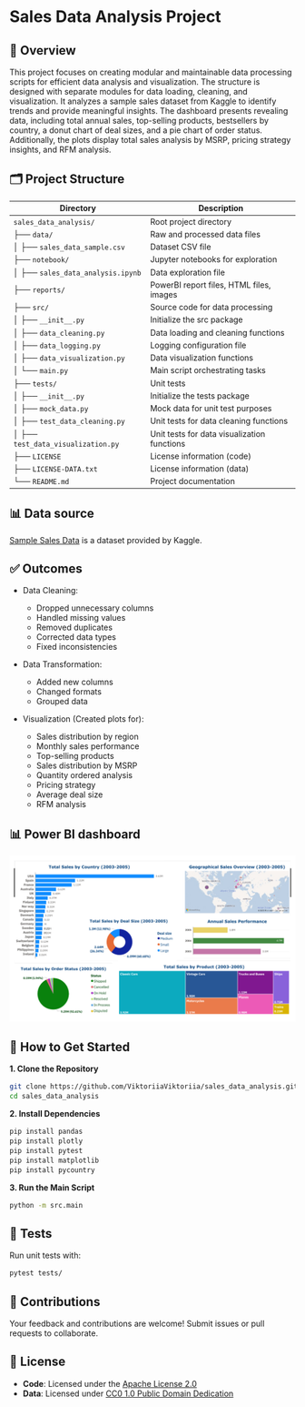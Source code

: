 # Sales Data Analysis Project

## 📄 Overview
This project focuses on creating modular and maintainable data processing scripts for efficient data analysis and 
visualization. The structure is designed with separate modules for data loading, cleaning, and visualization. 
It analyzes a sample sales dataset from Kaggle to identify trends and provide meaningful insights. The dashboard 
presents revealing data, including total annual sales, top-selling products, bestsellers by country, a donut chart 
of deal sizes, and a pie chart of order status. Additionally, the plots display total sales analysis by MSRP, 
pricing strategy insights, and RFM analysis.

## 🗂️ Project Structure
| Directory                            | Description                                 |
|--------------------------------------|---------------------------------------------|
| `sales_data_analysis/`               | Root project directory                      |
| ├── `data/`                          | Raw and processed data files                |
| │   ├── `sales_data_sample.csv`      | Dataset CSV file                            |
| ├── `notebook/`                      | Jupyter notebooks for exploration           |
| │   ├── `sales_data_analysis.ipynb`  | Data exploration file                       |
| ├── `reports/`                       | PowerBI report files, HTML files, images    |                                     |
| ├── `src/`                           | Source code for data processing             |
| │   ├── `__init__.py`                | Initialize the src package                  |                         |
| │   ├── `data_cleaning.py`           | Data loading and cleaning functions         |
| │   ├── `data_logging.py`            | Logging configuration file                  |                                     |
| │   ├── `data_visualization.py`      | Data visualization functions                |
| │   └── `main.py`                    | Main script orchestrating tasks             |
| ├── `tests/`                         | Unit tests                                  |
| │   ├── `__init__.py`                | Initialize the tests package                | 
| │   ├── `mock_data.py`               | Mock data for unit test purposes            |
| │   ├── `test_data_cleaning.py`      | Unit tests for data cleaning functions      |
| │   ├── `test_data_visualization.py` | Unit tests for data visualization functions |
| ├── `LICENSE`                        | License information (code)                  |
| ├── `LICENSE-DATA.txt`               | License information (data)                  |
| └── `README.md`                      | Project documentation                       |

## 📊 Data source
[Sample Sales Data](https://www.kaggle.com/datasets/kyanyoga/sample-sales-data/data) is a dataset provided by Kaggle.

## ✅ Outcomes
- Data Cleaning: 
   - Dropped unnecessary columns 
   - Handled missing values 
   - Removed duplicates
   - Corrected data types
   - Fixed inconsistencies
  
- Data Transformation:
   - Added new columns
   - Changed formats
   - Grouped data
  
- Visualization (Created plots for):
   - Sales distribution by region
   - Monthly sales performance
   - Top-selling products
   - Sales distribution by MSRP
   - Quantity ordered analysis
   - Pricing strategy
   - Average deal size
   - RFM analysis

## 📊 Power BI dashboard

![Preview](reports/sales_data_powerBI_dashboard.png)


## 🚀 How to Get Started
**1. Clone the Repository**
   ```bash
   git clone https://github.com/ViktoriiaViktoriia/sales_data_analysis.git
   cd sales_data_analysis
   ```
**2. Install Dependencies**
   ```bash
   pip install pandas
   pip install plotly
   pip install pytest
   pip install matplotlib
   pip install pycountry
   ```
**3. Run the Main Script**
   ```bash
   python -m src.main
   ```

## 🧪 Tests
Run unit tests with:
   ```bash
   pytest tests/
   ```
## 🤝 Contributions
Your feedback and contributions are welcome! Submit issues or pull requests to collaborate.

## 📜 License 
- **Code**: Licensed under the [Apache License 2.0](LICENSE)
- **Data**: Licensed under [CC0 1.0 Public Domain Dedication](LICENSE-DATA.txt)